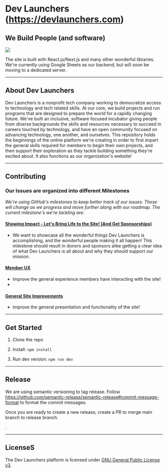 # Dev Launchers (https://devlaunchers.com)

## We Build People (and software)

[![](https://dev-launchers.github.io/platform__website/images/dev-launchers__site-screenshot.jpg)](https://devlaunchers.com/)

The site is built with React.js/Next.js and many other wonderful libraries. We're currently using Google Sheets as our backend, but will soon be moving to a dedicated server.

---

## About Dev Launchers

Dev Launchers is a nonprofit tech company working to democratize access to technology and tech related skills. At our core, we build projects and run programs that are designed to prepare the world for a rapidly changing future. We've built an inclusive, software focused incubator giving people from diverse backgrounds the skills and resources necessary to succeed in careers touched by technology, and have an open community focused on advancing technology, one another, and ourselves. This repository holds the beginnings of the online platform we're creating in order to first impart the general skills required for members to begin their own projects, and then support their exploration as they tackle building something they're excited about. It also functions as our organization's website!

---

## Contributing

### Our Issues are organized into different Milestones

_We're using GitHub's milestones to keep better track of our issues. These will change as we progress and move further along with our roadmap. The current milestone's we're tackling are:_

#### [Showing Impact - Let's Bring Life to the Site! (And Get Sponsorships)](https://github.com/dev-launchers/platform__website/milestone/7)

- We want to showcase all the wonderful things Dev Launchers is accomplishing, and the wonderful people making it all happen! This milestone should result in donors and sponsors alike getting a clear idea of what Dev Launchers is all about and why they should support our mission.

#### [Member UX](https://github.com/dev-launchers/platform__website/milestone/9)

- Improve the general experience members have interacting with the site!
-

#### [General Site Improvements](https://github.com/dev-launchers/platform__website/milestone/8)

- Improve the general presentation and functionality of the site!

---

## Get Started

1. Clone the repo

2. Install: `npm install`

3. Run dev version: `npm run dev`

---

## Release

We are using semantic versioning to tag release. Follow https://github.com/semantic-release/semantic-release#commit-message-format
to format the commit messages.

Once you are ready to create a new release, create a PR to merge main branch to release branch.

.

---

## LicenseS

The Dev Launchers platform is licensed under [GNU General Public License v3](./LICENSE.md).
